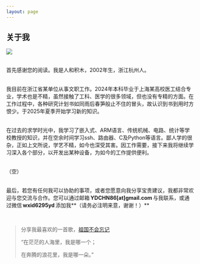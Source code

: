 ```yaml
---
layout: page
---
```


<!--
# About Me

<img src="https://YDCHN86.github.io/aniya_1.jpg" class="floatpic">

Here is **Duo Yu (Saber, 余朵)**.<br>

I am a cow horse in the a group in Hangzhou. 

I decided to become a person who dedicates himself to the good life of the people. Maybe I am a Communist Party member, I hope everyone can have enough food, meat, eggs, milk, and vegetablesto eat; everyone only needs to work 5 days a week, 8 hours a day; everyone can abandon the professional filter and receive due respect; everyone has a place to rely on when old and a place to take care of when young
-->

## 关于我

<img src="https://YDCHN86.github.io/aniya_1.jpg" class="floatpic">

<br>首先感谢您的阅读。我是人和积木，2002年生，浙江杭州人。

<br>我目前在浙江省某单位从事文职工作。2024年本科毕业于上海某高校医工结合专业，学术也是不精，虽然接触了工科、医学的很多领域，但也没有专精的方面。在工作过程中，各种研究计划书如同雨后春笋般止不住的冒头，故认识到书到用时方恨少。于2025年夏季开始学习新的知识。

<br>在过去的求学时光中，我学习了嵌入式、ARM语言、传统机械、电路、统计等学校教授的知识，并在空余时间学习ssh、路由器、C及Python等语言。鄙人学的很杂，正如上文所说，学艺不精，如今也深受其害。因工作需要，接下来我将继续学习深入各个部分，以开发出某种设备，为如今的工作提供便利。

<br>（空）

<br>最后，若您有任何我可以协助的事项，或者您愿意向我分享宝贵建议，我都非常欢迎与您交流与合作。您可以通过邮箱 **YDCHN86[at]gmail.com** 与我联系，或通过微信 **wxid6295yd** 添加我**（请务必注明来意，谢谢！）**

<br>

> 分享我最喜欢的一首歌，[祖国不会忘记](https://YDCHN86.github.io/song_1.mp3)
>
> “在茫茫的人海里，我是哪一个；
> 
> 在奔腾的浪花里，我是哪一朵。”

<!--
---

## Research Interests

- [Internet of Everything](https://scholar.google.com/citations?view_op=search_authors&hl=zh-CN&mauthors=label:internet_of_everything)
- Wireless Communication
- Semantic Communication
- LLM for Networking

---

## News and Updates

- **May 2025**：Delighted to be selected as a winner of the 2025 Cambridge-CSC Scholarship!
- **June 2024**：Very excited to be selected as [KDD UC Scholar](https://kdd2024.kdd.org/undergraduate-consortium/). See you in Spain!
- **April 2024：**Our work *BLEGuard* has been accepted to [MobiSys 2024](https://www.sigmobile.org/mobisys/2024/) as a poster paper. See you in Japan!
- **March 2024：**Happy to receive a MPhil offer from Department of Engineering at Cambridge!
- **Dec 2023：**Very excited to be selected as [AAAI UC Scholar](https://aaai.org/aaai-conference/undergraduate-consortium-program/). See you in Canada!

<br>

<blockquote class="twitter-tweet"><p lang="en" dir="ltr">Thrilled to be an AAAI-UC Scholar at <a href="https://twitter.com/hashtag/AAAI24?src=hash&amp;ref_src=twsrc%5Etfw">#AAAI24</a>, thanks to <a href="https://twitter.com/hashtag/AAAI?src=hash&amp;ref_src=twsrc%5Etfw">#AAAI</a> &amp; <a href="https://twitter.com/hashtag/GoogleExploreCSR?src=hash&amp;ref_src=twsrc%5Etfw">#GoogleExploreCSR</a> for the sponsorship. Grateful for the knowledge gained and new friendships formed.<br><br>Wonderful trip in Vancouver. Looking forward to staying connected with all.<a href="https://twitter.com/hashtag/AAAI24?src=hash&amp;ref_src=twsrc%5Etfw">#AAAI24</a> <a href="https://twitter.com/hashtag/Vancouver?src=hash&amp;ref_src=twsrc%5Etfw">#Vancouver</a> <a href="https://twitter.com/hashtag/GoogleExploreCSR?src=hash&amp;ref_src=twsrc%5Etfw">#GoogleExploreCSR</a> <a href="https://t.co/wUQUp8XlSM">pic.twitter.com/wUQUp8XlSM</a></p>&mdash; Hanlin CAI (seeking a PhD position 2025) (@lancecai2002) <a href="https://twitter.com/lancecai2002/status/1762210025173344260?ref_src=twsrc%5Etfw">February 26, 2024</a></blockquote> <script async src="https://platform.twitter.com/widgets.js" charset="utf-8"></script>

